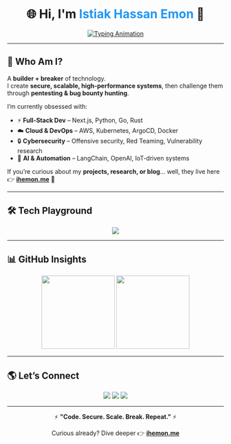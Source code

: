 <!-- Profile Header -->
<h1 align="center">🌐 Hi, I'm <span style="color:#2196F3">Istiak Hassan Emon</span> 👋</h1>

<p align="center">
  <a href="https://ihemon.me">
    <img src="https://readme-typing-svg.demolab.com?font=Fira+Code&weight=600&size=22&duration=2500&pause=1000&color=2196F3&center=true&vCenter=true&width=550&lines=Full-Stack+Engineer;Cybersecurity+Specialist;Cloud+%26+DevOps+Enthusiast;Pentester+%7C+Bug+Bounty+Hunter;Tech+Explorer+%26+IoT+Builder" alt="Typing Animation">
  </a>
</p>

---

## 🚀 Who Am I?  

A **builder + breaker** of technology.  
I create **secure, scalable, high-performance systems**, then challenge them through **pentesting & bug bounty hunting**.  

I’m currently obsessed with:  
- ⚡ **Full-Stack Dev** – Next.js, Python, Go, Rust  
- ☁️ **Cloud & DevOps** – AWS, Kubernetes, ArgoCD, Docker  
- 🔒 **Cybersecurity** – Offensive security, Red Teaming, Vulnerability research  
- 🤖 **AI & Automation** – LangChain, OpenAI, IoT-driven systems  

If you’re curious about my **projects, research, or blog**… well, they live here 👉 [**ihemon.me**](https://ihemon.me) 👀  

---

## 🛠️ Tech Playground  

<p align="center">
  <img src="https://skillicons.dev/icons?i=python,typescript,go,rust,c,cpp,cs,java,react,nextjs,django,flask,fastapi,laravel,docker,kubernetes,jenkins,argo,linux,aws,gcp,mysql,postgres,mongodb,redis,prometheus,grafana" />
</p>

---

## 📊 GitHub Insights  

<p align="center">
  <img src="https://github-readme-stats.vercel.app/api?username=emon5122&show_icons=true&theme=radical&hide_border=true" height="170" />
  <img src="https://github-readme-stats.vercel.app/api/top-langs/?username=emon5122&layout=compact&theme=radical&hide_border=true" height="170" />
</p>

---

## 🌎 Let’s Connect  

<p align="center">
  <a href="https://ihemon.me"><img src="https://img.shields.io/badge/🌐%20Visit%20My%20Portfolio-2196F3?style=for-the-badge&logo=google-chrome&logoColor=white"></a>
  <a href="https://www.linkedin.com/in/istiak-hassan-emon/"><img src="https://img.shields.io/badge/💼%20LinkedIn-0077B5?style=for-the-badge&logo=linkedin&logoColor=white"></a>
  <a href="mailto:emon5122@gmail.com"><img src="https://img.shields.io/badge/📧%20Email-D14836?style=for-the-badge&logo=gmail&logoColor=white"></a>
</p>

---

<p align="center">
  ⚡ <b>"Code. Secure. Scale. Break. Repeat."</b> ⚡  
</p>

<p align="center">
  Curious already? Dive deeper 👉 <a href="https://ihemon.me"><b>ihemon.me</b></a>
</p>
